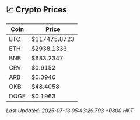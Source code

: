 ## 📈 Crypto Prices

| Coin | Price |
| ---- | ----- |
| BTC | $117475.8723 |
| ETH | $2938.1333 |
| BNB | $683.2347 |
| CRV | $0.6152 |
| ARB | $0.3946 |
| OKB | $48.4058 |
| DOGE | $0.1963 |

_Last Updated: 2025-07-13 05:43:29.793 +0800 HKT_